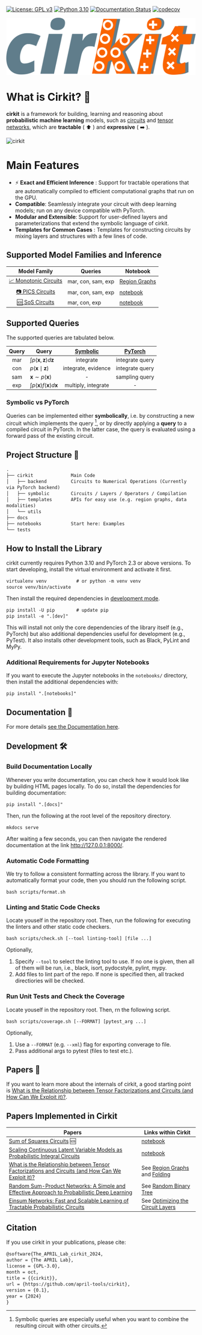 [![License: GPL v3](https://img.shields.io/badge/License-GPLv3-blue.svg)](https://www.gnu.org/licenses/gpl-3.0)
[![Python 3.10](https://img.shields.io/badge/python-3.10+-green.svg)](https://www.python.org/downloads/release/python-3100/)
[![Documentation Status](https://readthedocs.org/projects/cirkit-docs/badge/?version=latest)](https://cirkit-docs.readthedocs.io/en/latest/?badge=latest)
[![codecov](https://codecov.io/gh/april-tools/cirkit/branch/main/graph/badge.svg?token=MLHONY840L)](https://codecov.io/gh/april-tools/cirkit)

![cirkit logo](./logo.png)


# What is Cirkit? :electric_plug:


**cirkit** is a framework for building, learning and reasoning about **probabilistic machine learning** models, such as [circuits](https://arxiv.org/abs/2409.07953) and [tensor networks](https://arxiv.org/abs/1708.00006), which are **tractable** ( ⬆️ ) and **expressive** ( ➡️ ).

![cirkit](https://github.com/user-attachments/assets/cc1c648d-6c04-4d2c-b83a-1b0939b62d35)


# Main Features

* ⚡ **Exact and Efficient Inference** : Support for tractable operations that are automatically compiled to efficient computational graphs that run on the GPU.
* **Compatible**: Seamlessly integrate your circuit with deep learning models; run on any device compatible with PyTorch.
* **Modular and Extensible**: Support for user-defined layers and parameterizations that extend the symbolic language of cirkit.
* **Templates for Common Cases** : Templates for constructing circuits by mixing layers and structures with a few lines of code.


## Supported Model Families and Inference

|                     **Model Family**                      | **Queries**        | **Notebook**                                                                                                       |
| :-------------------------------------------------------: | ------------------ | ------------------------------------------------------------------------------------------------------------------ |
| [📈 Monotonic Circuits](https://arxiv.org/abs/2409.07953) | mar, con, sam, exp | [Region Graphs](https://github.com/april-tools/cirkit/blob/main/notebooks/region-graphs-and-parametrisation.ipynb) |
|   [📷 PICS Circuits](https://arxiv.org/abs/2406.06494)    | mar, con, sam, exp | [notebook](https://github.com/april-tools/cirkit/blob/main/notebooks/learning-a-circuit-with-pic.ipynb)            |
|    [🆘 SoS Circuits](https://arxiv.org/abs/2408.11778)    | mar, con, exp      | [notebook](https://github.com/april-tools/cirkit/blob/main/notebooks/sum-of-squares-circuits.ipynb)                |

## Supported Queries

The supported queries are tabulated below.

| **Query** | **Query**                                     | **[Symbolic](https://cirkit-docs.readthedocs.io/en/latest/api/cirkit/symbolic/functional/)** | **[PyTorch](https://cirkit-docs.readthedocs.io/en/latest/api/cirkit/backend/torch/queries/)** |
| :-------: | --------------------------------------------- | :-------------------------------------------------------------------------------------------: | :--------------------------------------------------------------------------------------------: |
|    mar    | $\int p(\mathbf{x}, \mathbf{z}) d\mathbf{z}$  |                                           integrate                                           |                                        integrate query                                         |
|    con    | $p(\mathbf{x} \mid \mathbf{z})$               |                                      integrate, evidence                                      |                                        integrate query                                         |
|    sam    | $\mathbf{x} \sim p(\mathbf{x})$               |                                               -                                               |                                         sampling query                                         |
|    exp    | $\int p(\mathbf{x})f(\mathbf{x}) d\mathbf{x}$ |                                      multiply, integrate                                      |                                               -                                                |

### Symbolic vs PyTorch
Queries can be implemented either **symbolically**, i.e. by constructing a new circuit which implements the query [^1], or by directly applying a **query** to a compiled circuit in PyTorch. In the latter case, the query is evaluated using a forward pass of the existing circuit.

[^1]: Symbolic queries are especially useful when you want to combine the resulting circuit with other circuits.

## Project Structure :open_file_folder:

```
.
├── cirkit              Main Code
│   ├── backend         Circuits to Numerical Operations (Currently via PyTorch backend)
│   ├── symbolic        Circuits / Layers / Operators / Compilation
│   ├── templates       APIs for easy use (e.g. region graphs, data modalities)
│   └── utils
├── docs
├── notebooks           Start here: Examples
└── tests
```

## How to Install the Library

cirkit currently requires Python 3.10 and PyTorch 2.3 or above versions.
To start developing, install the virtual environment and activate it first.
```shell
virtualenv venv           # or python -m venv venv
source venv/bin/activate
```
Then install the required dependencies in [development mode](https://setuptools.pypa.io/en/latest/userguide/development_mode.html).
```shell
pip install -U pip        # update pip
pip install -e ".[dev]"
```
This will install not only the core dependencies of the library itself (e.g., PyTorch) but also additional dependencies useful for development (e.g., PyTest).
It also installs other development tools, such as Black, PyLint and MyPy.

### Additional Requirements for Jupyter Notebooks

If you want to execute the Jupyter notebooks in the ```notebooks/``` directory, then install the additional dependencies with:
```shell
pip install ".[notebooks]"
```

## Documentation 📘

For more details [see the Documentation here](https://cirkit-docs.readthedocs.io/en/latest/).


## Development 🛠️

### Build Documentation Locally

Whenever you write documentation, you can check how it would look like by building HTML pages locally.
To do so, install the dependencies for building documentation:

```shell
pip install ".[docs]"
```

Then, run the following at the root level of the repository directory.

```shell
mkdocs serve
```

After waiting a few seconds, you can then navigate the rendered documentation at the link http://127.0.0.1:8000/.

### Automatic Code Formatting

We try to follow a consistent formatting across the library.
If you want to automatically format your code, then you should run the following script.

```shell
bash scripts/format.sh
```

### Linting and Static Code Checks

Locate youself in the repository root.
Then, run the following for executing the linters and other static code checkers.

```shell
bash scripts/check.sh [--tool linting-tool] [file ...]
```
Optionally,
1. Specify `--tool` to select the linting tool to use. If no one is given, then all of them will be run, i.e., black, isort, pydocstyle, pylint, mypy.
2. Add files to lint part of the repo. If none is specified then, all tracked directiories will be checked. 

### Run Unit Tests and Check the Coverage 

Locate youself in the repository root.
Then, rn the following script.

```shell
bash scripts/coverage.sh [--FORMAT] [pytest_arg ...]
```
Optionally,
1. Use a `--FORMAT` (e.g. `--xml`) flag for exporting converage to file.
2. Pass additional args to pytest (files to test etc.).


## Papers :scroll:


If you want to learn more about the internals of cirkit, a good starting point is [What is the Relationship between Tensor Factorizations and Circuits (and How Can We Exploit it)?](https://arxiv.org/abs/2409.07953).


## Papers Implemented in Cirkit

| **Papers**          | **Links within Cirkit** |
|--------------------|------------------------|
| [Sum of Squares Circuits](https://arxiv.org/abs/2408.11778) 🆘 | [notebook](https://github.com/april-tools/cirkit/blob/main/notebooks/sum-of-squares-circuits.ipynb) |
| [Scaling Continuous Latent Variable Models as Probabilistic Integral Circuits](https://arxiv.org/abs/2406.06494) | [notebook](https://github.com/april-tools/cirkit/blob/main/notebooks/learning-a-circuit-with-pic.ipynb) |
| [What is the Relationship between Tensor Factorizations and Circuits (and How Can We Exploit it)?](https://arxiv.org/abs/2409.07953) | See [Region Graphs](https://github.com/april-tools/cirkit/blob/main/notebooks/region-graphs-and-parametrisation.ipynb) and [Folding](https://github.com/april-tools/cirkit/blob/main/notebooks/compilation-options.ipynb)|
| [Random Sum-Product Networks: A Simple and Effective Approach to Probabilistic Deep Learning](https://proceedings.mlr.press/v115/peharz20a) | See [Random Binary Tree](https://github.com/april-tools/cirkit/blob/main/notebooks/region-graphs-and-parametrisation.ipynb) |
| [Einsum Networks: Fast and Scalable Learning of Tractable Probabilistic Circuits](https://arxiv.org/abs/2004.06231) | See [Optimizing the Circuit Layers](https://github.com/april-tools/cirkit/blob/main/notebooks/compilation-options.ipynb) |


## Citation

[comment]: <> (The following bib file can be generated from the github page via the "Cite this repository" button. To update bib, simply update the CITATIONS.cff file by uploading current cff file to https://citation-file-format.github.io/ and modifying it )

If you use cirkit in your publications, please cite:

```
@software{The_APRIL_Lab_cirkit_2024,
author = {The APRIL Lab},
license = {GPL-3.0},
month = oct,
title = {{cirkit}},
url = {https://github.com/april-tools/cirkit},
version = {0.1},
year = {2024}
}
```
